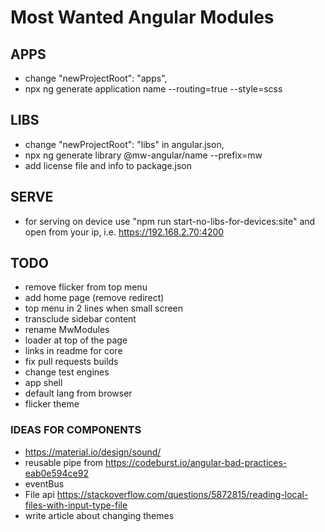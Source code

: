 # Most Wanted Angular Modules

## APPS

- change "newProjectRoot": "apps",
- npx ng generate application name --routing=true --style=scss

## LIBS

- change "newProjectRoot": "libs" in angular.json,
- npx ng generate library @mw-angular/name --prefix=mw
- add license file and info to package.json

## SERVE

- for serving on device use "npm run start-no-libs-for-devices:site" and open
  from your ip, i.e. https://192.168.2.70:4200

## TODO

- remove flicker from top menu
- add home page (remove redirect)
- top menu in 2 lines when small screen
- transclude sidebar content
- rename MwModules
- loader at top of the page
- links in readme for core
- fix pull requests builds
- change test engines
- app shell
- default lang from browser
- flicker theme

### IDEAS FOR COMPONENTS

- https://material.io/design/sound/
- reusable pipe from https://codeburst.io/angular-bad-practices-eab0e594ce92
- eventBus
- File api https://stackoverflow.com/questions/5872815/reading-local-files-with-input-type-file
- write article about changing themes
